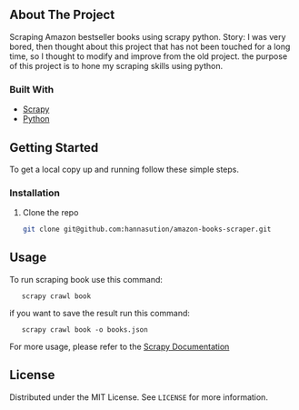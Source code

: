 <!--
*** Thanks for checking out the Best-README-Template. If you have a suggestion
*** that would make this better, please fork the repo and create a pull request
*** or simply open an issue with the tag "enhancement".
*** Thanks again! Now go create something AMAZING! :D
***
***
***
*** To avoid retyping too much info. Do a search and replace for the following:
*** github_username, repo_name, twitter_handle, email, project_title, project_description
-->

<!-- ABOUT THE PROJECT -->
## About The Project

Scraping Amazon bestseller books using scrapy python. Story: I was very bored, then thought about this project that has not been touched for a long time, so I thought to modify and improve from the old project. the purpose of this project is to hone my scraping skills using python.


### Built With

* [Scrapy](https://scrapy.org/)
* [Python](https://www.python.org/)



<!-- GETTING STARTED -->
## Getting Started

To get a local copy up and running follow these simple steps.

### Installation

1. Clone the repo
   ```sh
   git clone git@github.com:hannasution/amazon-books-scraper.git
   ```



<!-- USAGE EXAMPLES -->
## Usage

To run scraping book use this command:
```command
   scrapy crawl book
   ```
if you want to save the result run this command:
```command
   scrapy crawl book -o books.json
   ```

For more usage, please refer to the [Scrapy Documentation](https://scrapy.org/doc/)

<!-- LICENSE -->
## License

Distributed under the MIT License. See `LICENSE` for more information.
